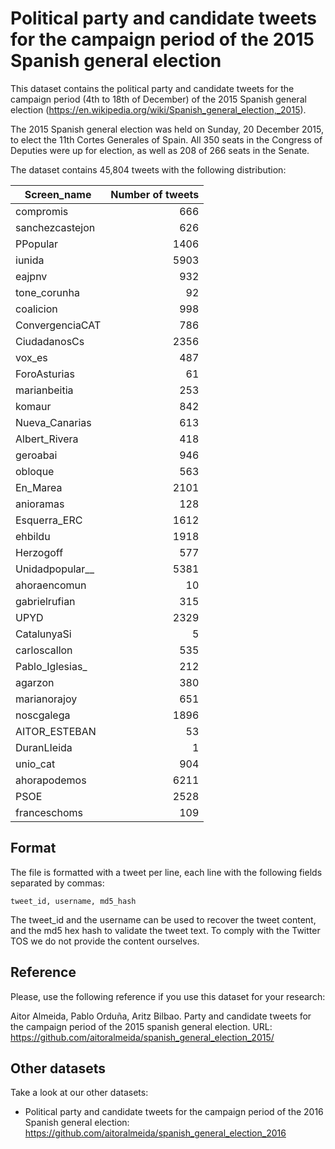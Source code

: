 # Political party and candidate tweets for the campaign period of the 2015 Spanish general election
This dataset contains the political party and candidate tweets for the campaign period (4th to 18th of December) of the 2015 Spanish general election (https://en.wikipedia.org/wiki/Spanish_general_election,_2015).

The 2015 Spanish general election was held on Sunday, 20 December 2015, to elect the 11th Cortes Generales of Spain. All 350 seats in the Congress of Deputies were up for election, as well as 208 of 266 seats in the Senate.

The dataset contains 45,804 tweets with the following distribution:

| Screen_name   | Number of tweets  |
| ------------- | -----:|
| compromis     | 666   |
| sanchezcastejon |   626 |
| PPopular |    1406 |
|iunida|5903| 
|eajpnv|932| 
|tone_corunha|92| 
|coalicion|998| 
|ConvergenciaCAT|786| 
|CiudadanosCs|2356| 
|vox_es|487| 
|ForoAsturias|61| 
|marianbeitia|253| 
|komaur|842| 
|Nueva_Canarias|613| 
|Albert_Rivera|418| 
|geroabai|946| 
|obloque|563| 
|En_Marea|2101| 
|anioramas|128| 
|Esquerra_ERC|1612| 
|ehbildu|1918| 
|Herzogoff|577| 
|Unidadpopular__|5381| 
|ahoraencomun|10| 
|gabrielrufian|315| 
|UPYD|2329| 
|CatalunyaSi|5| 
|carloscallon|535| 
|Pablo_Iglesias_|212| 
|agarzon|380| 
|marianorajoy|651| 
|noscgalega|1896| 
|AITOR_ESTEBAN|53| 
|DuranLIeida|1| 
|unio_cat|904| 
|ahorapodemos|6211| 
|PSOE|2528| 
|franceschoms|109|
  


## Format

The file is formatted with a tweet per line, each line with the following fields separated by commas:

```
tweet_id, username, md5_hash
```

The tweet_id and the username can be used to recover the tweet content, and the md5 hex hash to validate the tweet text. To comply with the Twitter TOS we do not provide the content ourselves.

## Reference

Please, use the following reference if you use this dataset for your research:

Aitor Almeida, Pablo Orduña, Aritz Bilbao. 
Party and candidate tweets for the campaign period of the 2015 spanish general election. 
URL: https://github.com/aitoralmeida/spanish_general_election_2015/

## Other datasets

Take a look at our other datasets:
*  Political party and candidate tweets for the campaign period of the 2016 Spanish general election: https://github.com/aitoralmeida/spanish_general_election_2016
